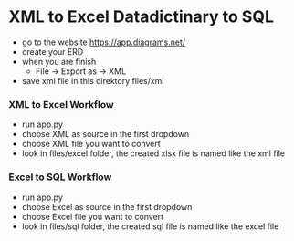 # XML to Excel Datadictinary to SQL

- go to the website <https://app.diagrams.net/>
- create your ERD
- when you are finish
  - File -> Export as -> XML
- save xml file in this direktory files/xml

### XML to Excel Workflow
- run app.py
- choose XML as source in the first dropdown
- choose XML file you want to convert
- look in files/excel folder, the created xlsx file is named like the xml file
  
### Excel to SQL Workflow
- run app.py
- choose Excel as source in the first dropdown
- choose Excel file you want to convert
- look in files/sql folder, the created sql file is named like the excel file
